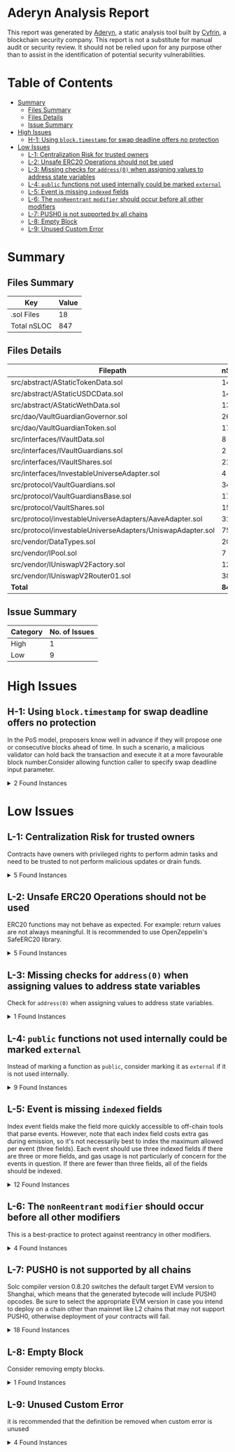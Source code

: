 # Aderyn Analysis Report

This report was generated by [Aderyn](https://github.com/Cyfrin/aderyn), a static analysis tool built by [Cyfrin](https://cyfrin.io), a blockchain security company. This report is not a substitute for manual audit or security review. It should not be relied upon for any purpose other than to assist in the identification of potential security vulnerabilities.
# Table of Contents

- [Summary](#summary)
  - [Files Summary](#files-summary)
  - [Files Details](#files-details)
  - [Issue Summary](#issue-summary)
- [High Issues](#high-issues)
  - [H-1: Using `block.timestamp` for swap deadline offers no protection](#h-1-using-blocktimestamp-for-swap-deadline-offers-no-protection)
- [Low Issues](#low-issues)
  - [L-1: Centralization Risk for trusted owners](#l-1-centralization-risk-for-trusted-owners)
  - [L-2: Unsafe ERC20 Operations should not be used](#l-2-unsafe-erc20-operations-should-not-be-used)
  - [L-3: Missing checks for `address(0)` when assigning values to address state variables](#l-3-missing-checks-for-address0-when-assigning-values-to-address-state-variables)
  - [L-4: `public` functions not used internally could be marked `external`](#l-4-public-functions-not-used-internally-could-be-marked-external)
  - [L-5: Event is missing `indexed` fields](#l-5-event-is-missing-indexed-fields)
  - [L-6: The `nonReentrant` `modifier` should occur before all other modifiers](#l-6-the-nonreentrant-modifier-should-occur-before-all-other-modifiers)
  - [L-7: PUSH0 is not supported by all chains](#l-7-push0-is-not-supported-by-all-chains)
  - [L-8: Empty Block](#l-8-empty-block)
  - [L-9: Unused Custom Error](#l-9-unused-custom-error)


# Summary

## Files Summary

| Key | Value |
| --- | --- |
| .sol Files | 18 |
| Total nSLOC | 847 |


## Files Details

| Filepath | nSLOC |
| --- | --- |
| src/abstract/AStaticTokenData.sol | 14 |
| src/abstract/AStaticUSDCData.sol | 14 |
| src/abstract/AStaticWethData.sol | 13 |
| src/dao/VaultGuardianGovernor.sol | 26 |
| src/dao/VaultGuardianToken.sol | 17 |
| src/interfaces/IVaultData.sol | 8 |
| src/interfaces/IVaultGuardians.sol | 2 |
| src/interfaces/IVaultShares.sol | 21 |
| src/interfaces/InvestableUniverseAdapter.sol | 4 |
| src/protocol/VaultGuardians.sol | 34 |
| src/protocol/VaultGuardiansBase.sol | 176 |
| src/protocol/VaultShares.sol | 151 |
| src/protocol/investableUniverseAdapters/AaveAdapter.sol | 31 |
| src/protocol/investableUniverseAdapters/UniswapAdapter.sol | 75 |
| src/vendor/DataTypes.sol | 204 |
| src/vendor/IPool.sol | 7 |
| src/vendor/IUniswapV2Factory.sol | 12 |
| src/vendor/IUniswapV2Router01.sol | 38 |
| **Total** | **847** |


## Issue Summary

| Category | No. of Issues |
| --- | --- |
| High | 1 |
| Low | 9 |


# High Issues

## H-1: Using `block.timestamp` for swap deadline offers no protection

In the PoS model, proposers know well in advance if they will propose one or consecutive blocks ahead of time. In such a scenario, a malicious validator can hold back the transaction and execute it at a more favourable block number.Consider allowing function caller to specify swap deadline input parameter.

<details><summary>2 Found Instances</summary>


- Found in src/protocol/investableUniverseAdapters/UniswapAdapter.sol [Line: 54](../src/protocol/investableUniverseAdapters/UniswapAdapter.sol#L54)

	```solidity
	        uint256[] memory amounts = i_uniswapRouter.swapExactTokensForTokens({
	```

- Found in src/protocol/investableUniverseAdapters/UniswapAdapter.sol [Line: 104](../src/protocol/investableUniverseAdapters/UniswapAdapter.sol#L104)

	```solidity
	        uint256[] memory amounts = i_uniswapRouter.swapExactTokensForTokens({
	```

</details>



# Low Issues

## L-1: Centralization Risk for trusted owners

Contracts have owners with privileged rights to perform admin tasks and need to be trusted to not perform malicious updates or drain funds.

<details><summary>5 Found Instances</summary>


- Found in src/dao/VaultGuardianToken.sol [Line: 9](../src/dao/VaultGuardianToken.sol#L9)

	```solidity
	contract VaultGuardianToken is ERC20, ERC20Permit, ERC20Votes, Ownable {
	```

- Found in src/dao/VaultGuardianToken.sol [Line: 21](../src/dao/VaultGuardianToken.sol#L21)

	```solidity
	    function mint(address to, uint256 amount) external onlyOwner {
	```

- Found in src/protocol/VaultGuardians.sol [Line: 40](../src/protocol/VaultGuardians.sol#L40)

	```solidity
	contract VaultGuardians is Ownable, VaultGuardiansBase {
	```

- Found in src/protocol/VaultGuardians.sol [Line: 71](../src/protocol/VaultGuardians.sol#L71)

	```solidity
	    function updateGuardianStakePrice(uint256 newStakePrice) external onlyOwner {
	```

- Found in src/protocol/VaultGuardians.sol [Line: 82](../src/protocol/VaultGuardians.sol#L82)

	```solidity
	    function updateGuardianAndDaoCut(uint256 newCut) external onlyOwner {
	```

</details>



## L-2: Unsafe ERC20 Operations should not be used

ERC20 functions may not behave as expected. For example: return values are not always meaningful. It is recommended to use OpenZeppelin's SafeERC20 library.

<details><summary>5 Found Instances</summary>


- Found in src/protocol/VaultGuardiansBase.sol [Line: 273](../src/protocol/VaultGuardiansBase.sol#L273)

	```solidity
	        bool succ = token.approve(address(tokenVault), s_guardianStakePrice);
	```

- Found in src/protocol/investableUniverseAdapters/AaveAdapter.sol [Line: 25](../src/protocol/investableUniverseAdapters/AaveAdapter.sol#L25)

	```solidity
	        bool succ = asset.approve(address(i_aavePool), amount);
	```

- Found in src/protocol/investableUniverseAdapters/UniswapAdapter.sol [Line: 50](../src/protocol/investableUniverseAdapters/UniswapAdapter.sol#L50)

	```solidity
	        bool succ = token.approve(address(i_uniswapRouter), amountOfTokenToSwap);
	```

- Found in src/protocol/investableUniverseAdapters/UniswapAdapter.sol [Line: 62](../src/protocol/investableUniverseAdapters/UniswapAdapter.sol#L62)

	```solidity
	        succ = counterPartyToken.approve(address(i_uniswapRouter), amounts[1]);
	```

- Found in src/protocol/investableUniverseAdapters/UniswapAdapter.sol [Line: 66](../src/protocol/investableUniverseAdapters/UniswapAdapter.sol#L66)

	```solidity
	        succ = token.approve(address(i_uniswapRouter), amountOfTokenToSwap + amounts[0]);
	```

</details>



## L-3: Missing checks for `address(0)` when assigning values to address state variables

Check for `address(0)` when assigning values to address state variables.

<details><summary>1 Found Instances</summary>


- Found in src/protocol/VaultGuardiansBase.sol [Line: 269](../src/protocol/VaultGuardiansBase.sol#L269)

	```solidity
	        s_guardians[msg.sender][token] = IVaultShares(address(tokenVault));
	```

</details>



## L-4: `public` functions not used internally could be marked `external`

Instead of marking a function as `public`, consider marking it as `external` if it is not used internally.

<details><summary>9 Found Instances</summary>


- Found in src/dao/VaultGuardianGovernor.sol [Line: 17](../src/dao/VaultGuardianGovernor.sol#L17)

	```solidity
	    function votingDelay() public pure override returns (uint256) {
	```

- Found in src/dao/VaultGuardianGovernor.sol [Line: 21](../src/dao/VaultGuardianGovernor.sol#L21)

	```solidity
	    function votingPeriod() public pure override returns (uint256) {
	```

- Found in src/dao/VaultGuardianGovernor.sol [Line: 27](../src/dao/VaultGuardianGovernor.sol#L27)

	```solidity
	    function quorum(uint256 blockNumber)
	```

- Found in src/dao/VaultGuardianToken.sol [Line: 17](../src/dao/VaultGuardianToken.sol#L17)

	```solidity
	    function nonces(address ownerOfNonce) public view override(ERC20Permit, Nonces) returns (uint256) {
	```

- Found in src/protocol/VaultShares.sol [Line: 115](../src/protocol/VaultShares.sol#L115)

	```solidity
	    function setNotActive() public onlyVaultGuardians isActive {
	```

- Found in src/protocol/VaultShares.sol [Line: 140](../src/protocol/VaultShares.sol#L140)

	```solidity
	    function deposit(uint256 assets, address receiver)
	```

- Found in src/protocol/VaultShares.sol [Line: 181](../src/protocol/VaultShares.sol#L181)

	```solidity
	    function rebalanceFunds() public isActive divestThenInvest nonReentrant {}
	```

- Found in src/protocol/VaultShares.sol [Line: 189](../src/protocol/VaultShares.sol#L189)

	```solidity
	    function withdraw(uint256 assets, address receiver, address owner)
	```

- Found in src/protocol/VaultShares.sol [Line: 206](../src/protocol/VaultShares.sol#L206)

	```solidity
	    function redeem(uint256 shares, address receiver, address owner)
	```

</details>



## L-5: Event is missing `indexed` fields

Index event fields make the field more quickly accessible to off-chain tools that parse events. However, note that each index field costs extra gas during emission, so it's not necessarily best to index the maximum allowed per event (three fields). Each event should use three indexed fields if there are three or more fields, and gas usage is not particularly of concern for the events in question. If there are fewer than three fields, all of the fields should be indexed.

<details><summary>12 Found Instances</summary>


- Found in src/protocol/VaultGuardians.sol [Line: 48](../src/protocol/VaultGuardians.sol#L48)

	```solidity
	    event VaultGuardians__UpdatedStakePrice(uint256 oldStakePrice, uint256 newStakePrice);
	```

- Found in src/protocol/VaultGuardians.sol [Line: 49](../src/protocol/VaultGuardians.sol#L49)

	```solidity
	    event VaultGuardians__UpdatedFee(uint256 oldFee, uint256 newFee);
	```

- Found in src/protocol/VaultGuardians.sol [Line: 50](../src/protocol/VaultGuardians.sol#L50)

	```solidity
	    event VaultGuardians__SweptTokens(address asset);
	```

- Found in src/protocol/VaultGuardiansBase.sol [Line: 78](../src/protocol/VaultGuardiansBase.sol#L78)

	```solidity
	    event GuardianAdded(address guardianAddress, IERC20 token);
	```

- Found in src/protocol/VaultGuardiansBase.sol [Line: 79](../src/protocol/VaultGuardiansBase.sol#L79)

	```solidity
	    event GaurdianRemoved(address guardianAddress, IERC20 token);
	```

- Found in src/protocol/VaultGuardiansBase.sol [Line: 80](../src/protocol/VaultGuardiansBase.sol#L80)

	```solidity
	    event InvestedInGuardian(address guardianAddress, IERC20 token, uint256 amount);
	```

- Found in src/protocol/VaultGuardiansBase.sol [Line: 81](../src/protocol/VaultGuardiansBase.sol#L81)

	```solidity
	    event DinvestedFromGuardian(address guardianAddress, IERC20 token, uint256 amount);
	```

- Found in src/protocol/VaultGuardiansBase.sol [Line: 82](../src/protocol/VaultGuardiansBase.sol#L82)

	```solidity
	    event GuardianUpdatedHoldingAllocation(address guardianAddress, IERC20 token);
	```

- Found in src/protocol/VaultShares.sol [Line: 35](../src/protocol/VaultShares.sol#L35)

	```solidity
	    event UpdatedAllocation(AllocationData allocationData);
	```

- Found in src/protocol/investableUniverseAdapters/UniswapAdapter.sol [Line: 19](../src/protocol/investableUniverseAdapters/UniswapAdapter.sol#L19)

	```solidity
	    event UniswapInvested(uint256 tokenAmount, uint256 wethAmount, uint256 liquidity);
	```

- Found in src/protocol/investableUniverseAdapters/UniswapAdapter.sol [Line: 20](../src/protocol/investableUniverseAdapters/UniswapAdapter.sol#L20)

	```solidity
	    event UniswapDivested(uint256 tokenAmount, uint256 wethAmount);
	```

- Found in src/vendor/IUniswapV2Factory.sol [Line: 7](../src/vendor/IUniswapV2Factory.sol#L7)

	```solidity
	    event PairCreated(address indexed token0, address indexed token1, address pair, uint256);
	```

</details>



## L-6: The `nonReentrant` `modifier` should occur before all other modifiers

This is a best-practice to protect against reentrancy in other modifiers.

<details><summary>4 Found Instances</summary>


- Found in src/protocol/VaultShares.sol [Line: 144](../src/protocol/VaultShares.sol#L144)

	```solidity
	        nonReentrant
	```

- Found in src/protocol/VaultShares.sol [Line: 181](../src/protocol/VaultShares.sol#L181)

	```solidity
	    function rebalanceFunds() public isActive divestThenInvest nonReentrant {}
	```

- Found in src/protocol/VaultShares.sol [Line: 193](../src/protocol/VaultShares.sol#L193)

	```solidity
	        nonReentrant
	```

- Found in src/protocol/VaultShares.sol [Line: 210](../src/protocol/VaultShares.sol#L210)

	```solidity
	        nonReentrant
	```

</details>



## L-7: PUSH0 is not supported by all chains

Solc compiler version 0.8.20 switches the default target EVM version to Shanghai, which means that the generated bytecode will include PUSH0 opcodes. Be sure to select the appropriate EVM version in case you intend to deploy on a chain other than mainnet like L2 chains that may not support PUSH0, otherwise deployment of your contracts will fail.

<details><summary>18 Found Instances</summary>


- Found in src/abstract/AStaticTokenData.sol [Line: 2](../src/abstract/AStaticTokenData.sol#L2)

	```solidity
	pragma solidity 0.8.20;
	```

- Found in src/abstract/AStaticUSDCData.sol [Line: 2](../src/abstract/AStaticUSDCData.sol#L2)

	```solidity
	pragma solidity 0.8.20;
	```

- Found in src/abstract/AStaticWethData.sol [Line: 2](../src/abstract/AStaticWethData.sol#L2)

	```solidity
	pragma solidity 0.8.20;
	```

- Found in src/dao/VaultGuardianGovernor.sol [Line: 2](../src/dao/VaultGuardianGovernor.sol#L2)

	```solidity
	pragma solidity 0.8.20;
	```

- Found in src/dao/VaultGuardianToken.sol [Line: 2](../src/dao/VaultGuardianToken.sol#L2)

	```solidity
	pragma solidity 0.8.20;
	```

- Found in src/interfaces/IVaultData.sol [Line: 2](../src/interfaces/IVaultData.sol#L2)

	```solidity
	pragma solidity 0.8.20;
	```

- Found in src/interfaces/IVaultGuardians.sol [Line: 2](../src/interfaces/IVaultGuardians.sol#L2)

	```solidity
	pragma solidity 0.8.20;
	```

- Found in src/interfaces/IVaultShares.sol [Line: 2](../src/interfaces/IVaultShares.sol#L2)

	```solidity
	pragma solidity 0.8.20;
	```

- Found in src/interfaces/InvestableUniverseAdapter.sol [Line: 2](../src/interfaces/InvestableUniverseAdapter.sol#L2)

	```solidity
	pragma solidity 0.8.20;
	```

- Found in src/protocol/VaultGuardians.sol [Line: 28](../src/protocol/VaultGuardians.sol#L28)

	```solidity
	pragma solidity 0.8.20;
	```

- Found in src/protocol/VaultGuardiansBase.sol [Line: 28](../src/protocol/VaultGuardiansBase.sol#L28)

	```solidity
	pragma solidity 0.8.20;
	```

- Found in src/protocol/VaultShares.sol [Line: 2](../src/protocol/VaultShares.sol#L2)

	```solidity
	pragma solidity 0.8.20;
	```

- Found in src/protocol/investableUniverseAdapters/AaveAdapter.sol [Line: 2](../src/protocol/investableUniverseAdapters/AaveAdapter.sol#L2)

	```solidity
	pragma solidity 0.8.20;
	```

- Found in src/protocol/investableUniverseAdapters/UniswapAdapter.sol [Line: 2](../src/protocol/investableUniverseAdapters/UniswapAdapter.sol#L2)

	```solidity
	pragma solidity 0.8.20;
	```

- Found in src/vendor/DataTypes.sol [Line: 2](../src/vendor/DataTypes.sol#L2)

	```solidity
	pragma solidity 0.8.20;
	```

- Found in src/vendor/IPool.sol [Line: 2](../src/vendor/IPool.sol#L2)

	```solidity
	pragma solidity 0.8.20;
	```

- Found in src/vendor/IUniswapV2Factory.sol [Line: 3](../src/vendor/IUniswapV2Factory.sol#L3)

	```solidity
	pragma solidity 0.8.20;
	```

- Found in src/vendor/IUniswapV2Router01.sol [Line: 2](../src/vendor/IUniswapV2Router01.sol#L2)

	```solidity
	pragma solidity 0.8.20;
	```

</details>



## L-8: Empty Block

Consider removing empty blocks.

<details><summary>1 Found Instances</summary>


- Found in src/protocol/VaultShares.sol [Line: 181](../src/protocol/VaultShares.sol#L181)

	```solidity
	    function rebalanceFunds() public isActive divestThenInvest nonReentrant {}
	```

</details>



## L-9: Unused Custom Error

it is recommended that the definition be removed when custom error is unused

<details><summary>4 Found Instances</summary>


- Found in src/protocol/VaultGuardians.sol [Line: 43](../src/protocol/VaultGuardians.sol#L43)

	```solidity
	    error VaultGuardians__TransferFailed();
	```

- Found in src/protocol/VaultGuardiansBase.sol [Line: 46](../src/protocol/VaultGuardiansBase.sol#L46)

	```solidity
	    error VaultGuardiansBase__NotEnoughWeth(uint256 amount, uint256 amountNeeded);
	```

- Found in src/protocol/VaultGuardiansBase.sol [Line: 48](../src/protocol/VaultGuardiansBase.sol#L48)

	```solidity
	    error VaultGuardiansBase__CantQuitGuardianWithNonWethVaults(address guardianAddress);
	```

- Found in src/protocol/VaultGuardiansBase.sol [Line: 51](../src/protocol/VaultGuardiansBase.sol#L51)

	```solidity
	    error VaultGuardiansBase__FeeTooSmall(uint256 fee, uint256 requiredFee);
	```

</details>




